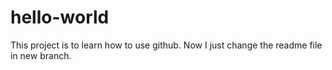 # hello-world
This project is to learn how to use github.
Now I just change the readme file in new branch.

